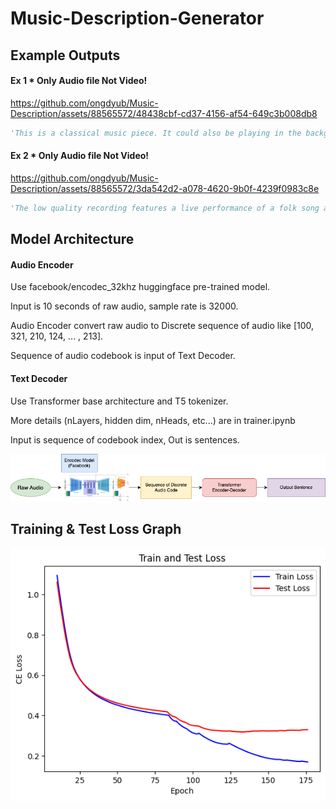 # Music-Description-Generator

## Example Outputs

#### Ex 1 * Only Audio file Not Video!

https://github.com/ongdyub/Music-Description/assets/88565572/48438cbf-cd37-4156-af54-649c3b008db8

```python
'This is a classical music piece. It could also be playing in the background at a coffee shop.'
```

#### Ex 2 * Only Audio file Not Video!

https://github.com/ongdyub/Music-Description/assets/88565572/3da542d2-a078-4620-9b0f-4239f0983c8e

```python
'The low quality recording features a live performance of a folk song and it consists of groovy bass, shimmering hi hats, soft kick and harmonizing vocals, harmonizing vocals. It sounds energetic.'
```

## Model Architecture

#### Audio Encoder

Use facebook/encodec_32khz huggingface pre-trained model.

Input is 10 seconds of raw audio, sample rate is 32000.

Audio Encoder convert raw audio to Discrete sequence of audio like [100, 321, 210, 124, ... , 213].

Sequence of audio codebook is input of Text Decoder.

#### Text Decoder

Use Transformer base architecture and T5 tokenizer.

More details (nLayers, hidden dim, nHeads, etc...) are in trainer.ipynb

Input is sequence of codebook index, Out is sentences.

<img src="./data/arch.png"/>

## Training & Test Loss Graph

<img src="./img/loss_graph.png"/>


